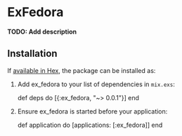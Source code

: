 # ExFedora

**TODO: Add description**

## Installation

If [available in Hex](https://hex.pm/docs/publish), the package can be installed as:

  1. Add ex_fedora to your list of dependencies in `mix.exs`:

        def deps do
          [{:ex_fedora, "~> 0.0.1"}]
        end

  2. Ensure ex_fedora is started before your application:

        def application do
          [applications: [:ex_fedora]]
        end

